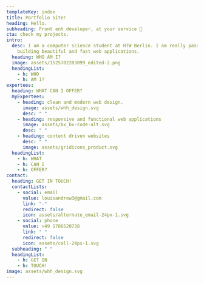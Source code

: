 ```yaml
---
templateKey: index
title: Portfolio Site!
heading: Hello.
subheading: Front ent developer, at your service 🙌
cta: check my projects.
intro:
  desc: I am a computer science student at HTW Berlin. I am really passionate in
    building beautiful and fast web applications.
  heading: WHO AM I?
  image: assets/1525702203099_edited-2.png
  headingList:
    - h: WHO
    - h: AM I?
expertees:
  heading: WHAT CAN I OFFER?
  myExpertees:
    - heading: clean and modern web design.
      image: assets/whh_design.svg
      desc: " "
    - heading: responsive and functional web applications
      image: assets/bx_bx-code-alt.svg
      desc: " "
    - heading: content driven websites
      desc: " "
      image: assets/gridicons_product.svg
  headingList:
    - h: WHAT
    - h: CAN I
    - h: OFFER?
contact:
  heading: GET IN TOUCH!
  contactLists:
    - social: email
      value: louisandrew3@gmail.com
      link: "-"
      redirect: false
      icon: assets/alternate_email-24px-1.svg
    - social: phone
      value: +49 1786520738
      link: " "
      redirect: false
      icon: assets/call-24px-1.svg
  subheading: " "
  headingList:
    - h: GET IN
    - h: TOUCH!
image: assets/whh_design.svg
---
```

